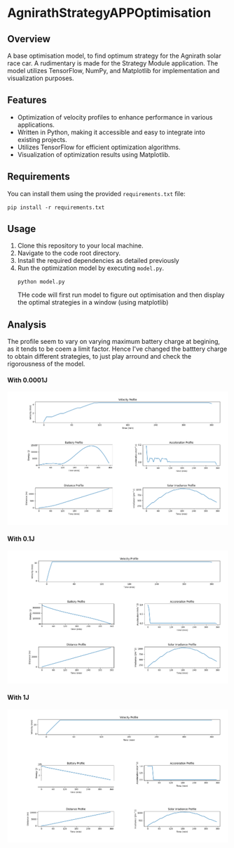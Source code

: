# AgnirathStrategyAPPOptimisation

## Overview
A base optimisation model, to find optimum strategy for the Agnirath solar race car. A rudimentary is made for the Strategy Module application. The model utilizes TensorFlow, NumPy, and Matplotlib for implementation and visualization purposes. 

## Features
- Optimization of velocity profiles to enhance performance in various applications.
- Written in Python, making it accessible and easy to integrate into existing projects.
- Utilizes TensorFlow for efficient optimization algorithms.
- Visualization of optimization results using Matplotlib.

## Requirements
You can install them using the provided `requirements.txt` file:
```
pip install -r requirements.txt
```

## Usage
1. Clone this repository to your local machine.
2. Navigate to the code root directory.
3. Install the required dependencies as detailed previously
4. Run the optimization model by executing `model.py`.
   ```
   python model.py
   ```
   THe code will first run model to figure out optimisation and then display the optimal strategies in a window (using matplotlib)

## Analysis
The profile seem to vary on varying maximum battery charge at begining, as it tends to be coem a limit factor. Hence I've changed the batttery charge to obtain different strategies, to just play arround and check the rigorousness of the model.

#### With 0.0001J
![0.0001J](/assets/0.0001.png)

#### With 0.1J
![0.1J](/assets/0.1.png)

#### With 1J
![1J](/assets/1.png)
